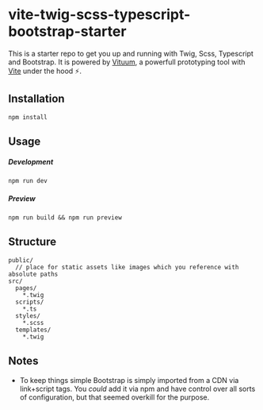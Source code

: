 # vite-twig-scss-typescript-bootstrap-starter
This is a starter repo to get you up and running with Twig, Scss, Typescript and Bootstrap. It is powered by [Vituum](https://vituum.dev/), a powerfull prototyping tool with [Vite](https://vitejs.dev/) under the hood ⚡.

## Installation
`npm install`

## Usage

##### Development
`npm run dev`

##### Preview
`npm run build && npm run preview`

## Structure

```
public/
  // place for static assets like images which you reference with absolute paths
src/
  pages/
    *.twig
  scripts/
    *.ts
  styles/
    *.scss
  templates/
    *.twig
```  
## Notes

- To keep things simple Bootstrap is simply imported from a CDN via link+script tags. You _could_ add it via npm and have control over all sorts of configuration, but that seemed overkill for the purpose.
